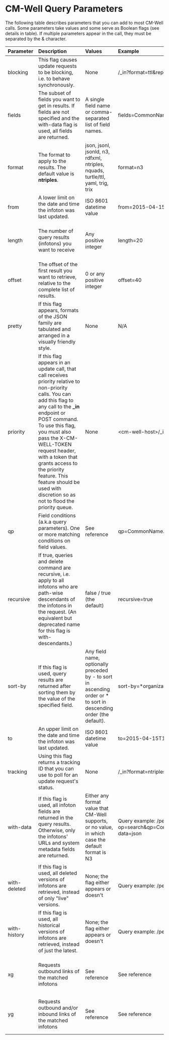 # CM-Well Query Parameters #

The following table describes parameters that you can add to most CM-Well calls. Some parameters take values and some serve as Boolean flags (see details in table). If multiple parameters appear in the call, they must be separated by the & character.

Parameter | Description&nbsp;&nbsp;&nbsp;&nbsp;&nbsp;&nbsp;&nbsp;&nbsp;&nbsp;&nbsp; | Values&nbsp;&nbsp; | Example | Reference
:----------|:-----------------------|:--------|:---------|:----------
blocking | This flag causes update requests to be blocking, i.e. to behave synchronously. | None | <cm-well-host>/_in?format=ttl&replace-mode&blocking | [Using the blocking Flag](API.UsingTheBlockingFlag.md)
fields | The subset of fields you want to get in results. If fields are not specified and the with-data flag is used, all fields are returned. | A single field name or comma-separated list of field names. | fields=CommonName.mdaas,organizationFoundedYear.mdaas | See [Field Condition Syntax](API.FieldConditionSyntax.md) for syntax of field names
format | The format to apply to the results. The default value is **ntriples**. | json, jsonl, jsonld, n3, rdfxml, ntriples, nquads, turtle/ttl, yaml, trig, trix | format=n3 | [CM-Well Input and Output Formats](API.InputAndOutputFormats.md)
from | A lower limit on the date and time the infoton was last updated. | ISO 8601 datetime value | from=2015-04-15T09:24:09.284Z | [From/To Datetime Formatting](API.FromAndToDatetimeFormatting.md)
length | The number of query results (infotons) you want to receive | Any positive integer | length=20 | [Paging through Results with offset and length Parameters](API.PagingThroughResultsWithOffsetAndLengthParameters.md)
offset | The offset of the first result you want to retrieve, relative to the complete list of results. | 0 or any positive integer | offset=40 | [Paging through Results with offset and length Parameters](API.PagingThroughResultsWithOffsetAndLengthParameters.md)
pretty | If this flag appears, formats of the JSON family are tabulated and arranged in a visually friendly style. | None | N/A | N/A
priority | If this flag appears in an update call, that call receives priority relative to non-priority calls. You can add this flag to any call to the **_in** endpoint or POST command. To use this flag, you must also pass the X-CM-WELL-TOKEN request header, with a token that grants access to the priority feature. This feature should be used with discretion so as not to flood the priority queue. | None | \<cm-well-host\>/_in?format=ttl&priority...
qp | Field conditions (a.k.a query parameters). One or more matching conditions on field values.  | See reference | qp=CommonName.mdaas:Coca%20Cola | [Field Condition Syntax](API.FieldConditionSyntax.md)
recursive | If true, queries and delete command are recursive, i.e. apply to all infotons who are path-wise descendants of the infotons in the request. (An equivalent but deprecated name for this flag is with-descendants.)| false / true (the default) | recursive=true | [Using the recursive Flag](API.UsingTheRecursiveFlag.md)
sort-by | If this flag is used, query results are returned after sorting them by the value of the specified field. | Any field name, optionally preceded by - to sort in ascending order or * to sort in descending order (the default).| sort-by=*organizationStatusCode.mdaas | [Sorting Results with the sort-by Parameter](API.SortingResultsWithTheSort-byFlag.md)
to | An upper limit on the date and time the infoton was last updated. | ISO 8601 datetime value | to=2015-04-15T14:12:40.540Z | [From/To Datetime Formatting](API.FromAndToDatetimeFormatting.md)
tracking | Using this flag returns a tracking ID that you can use to poll for an update request's status. | None | <cm-well-host>/_in?format=ntriples&tracking | [Tracking API](API.Update.TrackUpdates.md)
with-data | If this flag is used, all infoton fields are returned in the query results. Otherwise, only the infotons' URLs and system metadata fields are returned. | Either any format value that CM-Well supports, or no value, in which case the default format is N3 | Query example: <cm-well-host>/permid.org?op=search&qp=CommonName.mdaas:Coca%20Cola&format=n3&with-data=json | [Using the with-data Flag](API.UsingTheWith-dataFlag.md)
with-deleted | If this flag is used, all deleted versions of infotons are retrieved, instead of only "live" versions. | None; the flag either appears or doesn't | Query example: <cm-well-host>/permid.org/1-5046625212?with-deleted | [Using the with-deleted Flag](API.UsingTheWith-deletedFlag.md)
with-history | If this flag is used, all historical versions of infotons are retrieved, instead of just the latest. | None; the flag either appears or doesn't | Query example: <cm-well-host>/permid.org/1-5046625212?with-history | [Using the with-history Flag](API.UsingTheWith-historyFlag.md)
xg | Requests outbound links of the matched infotons | See reference | See reference | [Traversing Outbound and Inbound Links with xg and yg](API.TraversingOutboundAndInboundLinksWithXgAndYg.md)
yg | Requests outbound and/or inbound links of the matched infotons | See reference | See reference | [Traversing Outbound and Inbound Links with xg and yg](API.TraversingOutboundAndInboundLinksWithXgAndYg.md)
